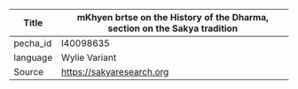 |Title | mKhyen brtse on the History of the Dharma, section on the Sakya tradition 
| --- | --- 
|pecha_id | I40098635
|language | Wylie Variant
|Source | https://sakyaresearch.org